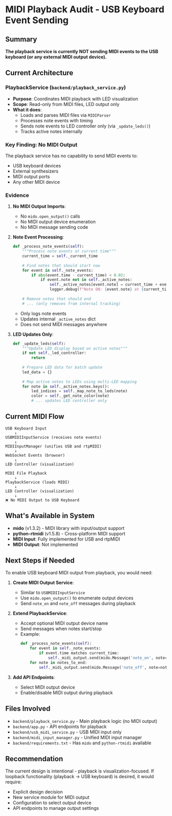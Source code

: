 # MIDI Playback Audit - USB Keyboard Event Sending

## Summary
**The playback service is currently NOT sending MIDI events to the USB keyboard (or any external MIDI output device).**

## Current Architecture

### PlaybackService (`backend/playback_service.py`)
- **Purpose**: Coordinates MIDI playback with LED visualization
- **Scope**: Read-only from MIDI files, LED output only
- **What it does**:
  - Loads and parses MIDI files via `MIDIParser`
  - Processes note events with timing
  - Sends note events to LED controller only (via `_update_leds()`)
  - Tracks active notes internally

### Key Finding: No MIDI Output
The playback service has no capability to send MIDI events to:
- USB keyboard devices
- External synthesizers
- MIDI output ports
- Any other MIDI device

### Evidence
1. **No MIDI Output Imports**: 
   - No `mido.open_output()` calls
   - No MIDI output device enumeration
   - No MIDI message sending code

2. **Note Event Processing**:
   ```python
   def _process_note_events(self):
       """Process note events at current time"""
       current_time = self._current_time
       
       # Find notes that should start now
       for event in self._note_events:
           if abs(event.time - current_time) < 0.02:
               if event.note not in self._active_notes:
                   self._active_notes[event.note] = current_time + event.duration
                   logger.debug(f"Note ON: {event.note} at {current_time:.2f}s")
       
       # Remove notes that should end
       # ... (only removes from internal tracking)
   ```
   - Only logs note events
   - Updates internal `_active_notes` dict
   - Does not send MIDI messages anywhere

3. **LED Updates Only**:
   ```python
   def _update_leds(self):
       """Update LED display based on active notes"""
       if not self._led_controller:
           return
       
       # Prepare LED data for batch update
       led_data = {}
       
       # Map active notes to LEDs using multi-LED mapping
       for note in self._active_notes.keys():
           led_indices = self._map_note_to_leds(note)
           color = self._get_note_color(note)
           # ... updates LED controller only
   ```

## Current MIDI Flow

```
USB Keyboard Input
    ↓
USBMIDIInputService (receives note events)
    ↓
MIDIInputManager (unifies USB and rtpMIDI)
    ↓
WebSocket Events (browser)
    ↓
LED Controller (visualization)

MIDI File Playback
    ↓
PlaybackService (loads MIDI)
    ↓
LED Controller (visualization)
    ↓
❌ No MIDI Output to USB Keyboard
```

## What's Available in System
- **mido** (v1.3.2) - MIDI library with input/output support
- **python-rtmidi** (v1.5.8) - Cross-platform MIDI support
- **MIDI Input**: Fully implemented for USB and rtpMIDI
- **MIDI Output**: Not implemented

## Next Steps if Needed
To enable USB keyboard MIDI output from playback, you would need:

1. **Create MIDI Output Service**:
   - Similar to `USBMIDIInputService`
   - Use `mido.open_output()` to enumerate output devices
   - Send `note_on` and `note_off` messages during playback

2. **Extend PlaybackService**:
   - Accept optional MIDI output device name
   - Send messages when notes start/stop
   - Example:
     ```python
     def _process_note_events(self):
         for event in self._note_events:
             if event.time matches current_time:
                 self._midi_output.send(mido.Message('note_on', note=event.note, velocity=event.velocity))
         for note in notes_to_end:
             self._midi_output.send(mido.Message('note_off', note=note))
     ```

3. **Add API Endpoints**:
   - Select MIDI output device
   - Enable/disable MIDI output during playback

## Files Involved
- `backend/playback_service.py` - Main playback logic (no MIDI output)
- `backend/app.py` - API endpoints for playback
- `backend/usb_midi_service.py` - USB MIDI input only
- `backend/midi_input_manager.py` - Unified MIDI input manager
- `backend/requirements.txt` - Has `mido` and `python-rtmidi` available

## Recommendation
The current design is intentional - playback is visualization-focused. If loopback functionality (playback → USB keyboard) is desired, it would require:
- Explicit design decision
- New service module for MIDI output
- Configuration to select output device
- API endpoints to manage output settings
